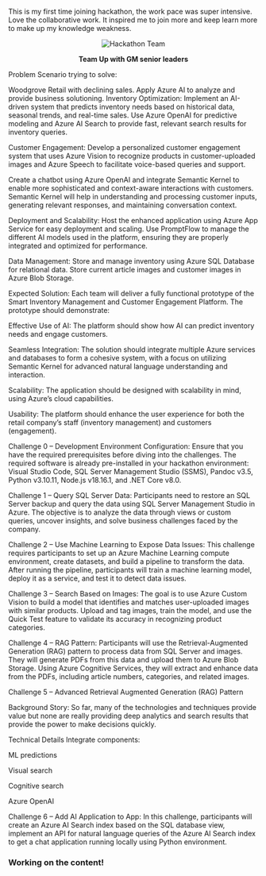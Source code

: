 <!-- ---
layout: post
title: "Microsoft Hackathon on ML 2 days"
date: 2025-04-16
categories: [Tech, ML,Security]
tags: [cybersecurity, ML]
show_date: true
show_date_relative: false
--- -->

This is my first time joining hackathon, the work pace was super intensive. Love the collaborative work. It inspired me to join more and keep learn more to make up my knowledge weakness.
<div style="text-align: center;">
  <img src="{{ site.baseurl }}/assets/images/hackathonmicrosoftteam4172025.png" alt="Hackathon Team" style="max-width: 100%; height: auto;" />
  <p><strong>Team Up with GM senior leaders</strong></p>
</div>

Problem Scenario trying to solve:

Woodgrove Retail with declining sales. Apply Azure AI to analyze and provide business solutioning. 
Inventory Optimization:
Implement an AI-driven system that predicts inventory needs based on historical data, seasonal trends, and real-time sales. Use Azure OpenAI for predictive modeling and Azure AI Search to provide fast, relevant search results for inventory queries.

Customer Engagement:
Develop a personalized customer engagement system that uses Azure Vision to recognize products in customer-uploaded images and Azure Speech to facilitate voice-based queries and support.

Create a chatbot using Azure OpenAI and integrate Semantic Kernel to enable more sophisticated and context-aware interactions with customers. Semantic Kernel will help in understanding and processing customer inputs, generating relevant responses, and maintaining conversation context.

Deployment and Scalability:
Host the enhanced application using Azure App Service for easy deployment and scaling.
Use PromptFlow to manage the different AI models used in the platform, ensuring they are properly integrated and optimized for performance.

Data Management:
Store and manage inventory using Azure SQL Database for relational data.
Store current article images and customer images in Azure Blob Storage.

Expected Solution:
Each team will deliver a fully functional prototype of the Smart Inventory Management and Customer Engagement Platform. The prototype should demonstrate:

Effective Use of AI: The platform should show how AI can predict inventory needs and engage customers.

Seamless Integration: The solution should integrate multiple Azure services and databases to form a cohesive system, with a focus on utilizing Semantic Kernel for advanced natural language understanding and interaction.

Scalability: The application should be designed with scalability in mind, using Azure’s cloud capabilities.

Usability: The platform should enhance the user experience for both the retail company’s staff (inventory management) and customers (engagement).

Challenge 0 – Development Environment Configuration:
Ensure that you have the required prerequisites before diving into the challenges. The required software is already pre-installed in your hackathon environment: Visual Studio Code, SQL Server Management Studio (SSMS), Pandoc v3.5, Python v3.10.11, Node.js v18.16.1, and .NET Core v8.0.

Challenge 1 – Query SQL Server Data:
Participants need to restore an SQL Server backup and query the data using SQL Server Management Studio in Azure. The objective is to analyze the data through views or custom queries, uncover insights, and solve business challenges faced by the company.

Challenge 2 – Use Machine Learning to Expose Data Issues:
This challenge requires participants to set up an Azure Machine Learning compute environment, create datasets, and build a pipeline to transform the data. After running the pipeline, participants will train a machine learning model, deploy it as a service, and test it to detect data issues.

Challenge 3 – Search Based on Images:
The goal is to use Azure Custom Vision to build a model that identifies and matches user-uploaded images with similar products. Upload and tag images, train the model, and use the Quick Test feature to validate its accuracy in recognizing product categories.

Challenge 4 – RAG Pattern:
Participants will use the Retrieval-Augmented Generation (RAG) pattern to process data from SQL Server and images. They will generate PDFs from this data and upload them to Azure Blob Storage. Using Azure Cognitive Services, they will extract and enhance data from the PDFs, including article numbers, categories, and related images.

Challenge 5 – Advanced Retrieval Augmented Generation (RAG) Pattern

Background Story:
So far, many of the technologies and techniques provide value but none are really providing deep analytics and search results that provide the power to make decisions quickly.

Technical Details
Integrate components:

ML predictions

Visual search

Cognitive search

Azure OpenAI

Challenge 6 – Add AI Application to App:
In this challenge, participants will create an Azure AI Search index based on the SQL database view, implement an API for natural language queries of the Azure AI Search index to get a chat application running locally using Python environment.




### Working on the content!
<!-- 
You’ll find this post in your `_posts` directory. Go ahead and edit it and re-build the site to see your changes. You can rebuild the site in many different ways, but the most common way is to run `jekyll serve`, which launches a web server and auto-regenerates your site when a file is updated.

Jekyll requires blog post files to be named according to the following format:

`YEAR-MONTH-DAY-title.MARKUP`

Where `YEAR` is a four-digit number, `MONTH` and `DAY` are both two-digit numbers, and `MARKUP` is the file extension representing the format used in the file. After that, include the necessary front matter. Take a look at the source for this post to get an idea about how it works.

Jekyll also offers powerful support for code snippets:

{% highlight ruby %}
def print_hi(name)
  puts "Hi, #{name}"
end
print_hi('Tom')
#=> prints 'Hi, Tom' to STDOUT.
{% endhighlight %}

Check out the [Jekyll docs][jekyll-docs] for more info on how to get the most out of Jekyll. File all bugs/feature requests at [Jekyll’s GitHub repo][jekyll-gh]. If you have questions, you can ask them on [Jekyll Talk][jekyll-talk].

[jekyll-docs]: https://jekyllrb.com/docs/home
[jekyll-gh]:   https://github.com/jekyll/jekyll
[jekyll-talk]: https://talk.jekyllrb.com/ -->
